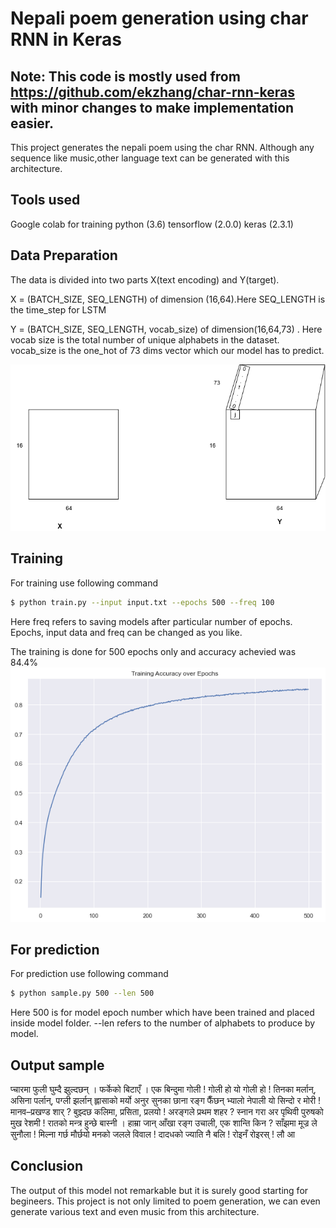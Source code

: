 # Nepali poem generation using char RNN in Keras

## Note: This code is mostly used from https://github.com/ekzhang/char-rnn-keras with minor changes to make implementation easier.

This project generates the nepali poem using the char RNN. Although any sequence like music,other language text can be generated with this architecture. 


## Tools used
Google colab for training 
python (3.6)
tensorflow (2.0.0)
keras (2.3.1)


## Data Preparation
The data is divided into two parts X(text encoding) and Y(target).

X  = (BATCH_SIZE, SEQ_LENGTH) of dimension (16,64).Here SEQ_LENGTH is the time_step for LSTM

Y = (BATCH_SIZE, SEQ_LENGTH, vocab_size) of dimension(16,64,73)
    . Here vocab size is the total number of unique alphabets in the dataset. vocab_size is the one_hot of 73 dims vector which our model has to predict.

![Data preparation pic](/img/data_prep.png)

## Training
For training use following command

```bash
$ python train.py --input input.txt --epochs 500 --freq 100
```
Here freq refers to saving models after particular number of epochs. Epochs, input data and freq can be changed as you like.

The training is done for 500 epochs only and accuracy achevied was 84.4%
![accuracy graph](/img/accuracy.png)

## For prediction
For prediction use following command
```bash
$ python sample.py 500 --len 500 
```
Here 500 is for model epoch number which have been trained and placed inside model folder. --len refers to the number of alphabets to produce by model.

## Output sample

प्चारमा फुली घुम्दै  झुल्दछन् ।
फर्केको बिटाएँ ।
एक बिन्दुमा गोली !
गोली हो यो गोली हो !
तिनका मर्लान्,
असिना पर्लान्, पग्ली झर्लान्
ह्लासाको मर्यो अनुर सुनका छाना रङ्ग फैँछन् भ्यालो नेपाली
यो सिन्दो र मोरी !
मानव–प्रखण्ड शार् ?
बुझ्दछ कलिमा, प्रसिता, प्रलयो !
अरङ्गले प्रथम शहर ?
स्नान गरा अर पृथिवी पुरुषको मुख रेशमी !
रातको मन्त्र हुन्छे बास्नी ।
हाम्रा जान् आँखा रङ्ग उचाली,
एक शान्ति किन ? साँझमा मूज्र ले सुनौला !
मिल्ना गर्छ मौर्छयो मनको जलले विवाल !
दादधको ज्याति नै बलि !
रोइनँ रोइरस् ! लौ आ

## Conclusion
The output of this model not remarkable but it is surely good starting for begineers. This project is not only limited to poem generation, we can even generate various text and even music from this architecture.

